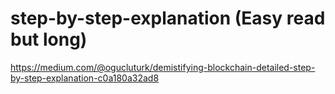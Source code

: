 # step-by-step-explanation (Easy read but long)
https://medium.com/@ogucluturk/demistifying-blockchain-detailed-step-by-step-explanation-c0a180a32ad8
